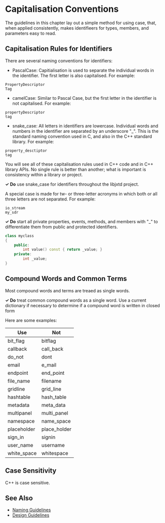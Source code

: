 # Capitalisation Conventions

The guidelines in this chapter lay out a simple method for using case, that, when applied consistently, makes
identifieers for types, members, and parameters easy to read.

## Capitalisation Rules for Identifiers

There are several naming conventions for identifiers:
* PascalCase: Capitialisation is used to separate the individual words in the identifier. The first letter is also capitalised. For example:
```
PropertyDescriptor
Tag
```
* camelCase: Similar to Pascal Case, but the first letter in the identifier is not capitalised. For example:
```
propertyDescriptor
tag
```
* snake_case: All letters in identifiers are lowercase. Individual words and numbers in the identifier are separated by 
an underscore "_". This is the standard naming convention used in C, and also in the C++ standard library. For
example:
```
property_desctiptor
tag
```

You will see all of these capitalisation rules used in C++ code and in C++ library APIs. No single rule is better than
another; what is important is consistency within a library or project.

**✓ Do** use snake_case for identifiers throughout the libjxtd project.

A special case is made for tw- or three-letter acronyms in which both or all three letters are not separated.
For example:
```
io_stream
my_sdr
```

**✓ Do** start all private properties, events, methods, and members with "_" to differentiate them from public
and protected identifiers.

```C++
class myclass
{
    public:
        int value() const { return _value; }
    private:
        int _value;
}
```

 ## Compound Words and Common Terms
Most compound words and terms are treaed as single words.

**✓ Do** treat common compound words as a single word. Use a current dictionary if necessary to determine if a 
compound word is written in closed form

Here are some examples:

| Use | Not |
| --- | --- |
| bit_flag | bitflag |
| callback | call_back |
| do_not | dont |
| email | e_mail |
| endpoint | end_point |
| file_name | filename |
| gridline | grid_line |
| hashtable | hash_table |
| metadata | meta_data |
| multipanel | multi_panel |
| namespace | name_space |
| placeholder | place_holder |
| sign_in | signin |
| user_name | username |
| white_space | whitespace |

## Case Sensitivity
C++ is case sensitive.

## See Also
* [Naming Guidelines](naming_guidelines.md)
* [Design Guidelines](design_guidelines.md)
